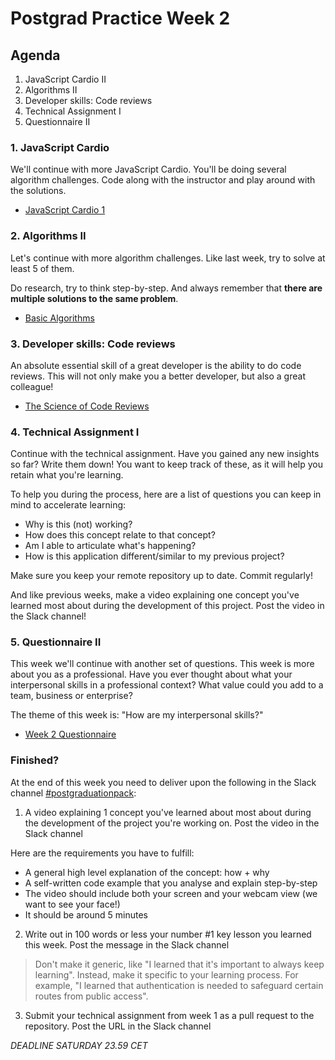 # Postgrad Practice Week 2

## Agenda

1. JavaScript Cardio II
2. Algorithms II
3. Developer skills: Code reviews
4. Technical Assignment I
5. Questionnaire II

### 1. JavaScript Cardio

We'll continue with more JavaScript Cardio. You'll be doing several algorithm challenges. Code along with the instructor and play around with the solutions.

- [JavaScript Cardio 1](https://www.youtube.com/watch?v=M2bJBuaOeOQ)

### 2. Algorithms II

Let's continue with more algorithm challenges. Like last week, try to solve at least 5 of them.

Do research, try to think step-by-step. And always remember that **there are multiple solutions to the same problem**.

- [Basic Algorithms](https://www.freecodecamp.org/learn/javascript-algorithms-and-data-structures/basic-algorithm-scripting/)

### 3. Developer skills: Code reviews

An absolute essential skill of a great developer is the ability to do code reviews. This will not only make you a better developer, but also a great colleague!

- [The Science of Code Reviews](https://www.youtube.com/watch?v=EyL7mqwpZhk)

### 4. Technical Assignment I

Continue with the technical assignment. Have you gained any new insights so far? Write them down! You want to keep track of these, as it will help you retain what you're learning.

To help you during the process, here are a list of questions you can keep in mind to accelerate learning:

- Why is this (not) working?
- How does this concept relate to that concept?
- Am I able to articulate what's happening?
- How is this application different/similar to my previous project?

Make sure you keep your remote repository up to date. Commit regularly!

And like previous weeks, make a video explaining one concept you've learned most about during the development of this project. Post the video in the Slack channel!

### 5. Questionnaire II

This week we'll continue with another set of questions. This week is more about you as a professional. Have you ever thought about what your interpersonal skills in a professional context? What value could you add to a team, business or enterprise?

The theme of this week is: "How are my interpersonal skills?"

- [Week 2 Questionnaire](https://hackyourfuture.typeform.com/to/W7Nku0co)

### Finished?

At the end of this week you need to deliver upon the following in the Slack channel [#postgraduationpack](https://hackyourfuture.slack.com/archives/C010LE1F9U7):

1. A video explaining 1 concept you've learned about most about during the development of the project you're working on. Post the video in the Slack channel

Here are the requirements you have to fulfill:

- A general high level explanation of the concept: how + why
- A self-written code example that you analyse and explain step-by-step
- The video should include both your screen and your webcam view (we want to see your face!)
- It should be around 5 minutes

2. Write out in 100 words or less your number #1 key lesson you learned this week. Post the message in the Slack channel

> Don't make it generic, like "I learned that it's important to always keep learning". Instead, make it specific to your learning process. For example, "I learned that authentication is needed to safeguard certain routes from public access".

3. Submit your technical assignment from week 1 as a pull request to the repository. Post the URL in the Slack channel

_DEADLINE SATURDAY 23.59 CET_
